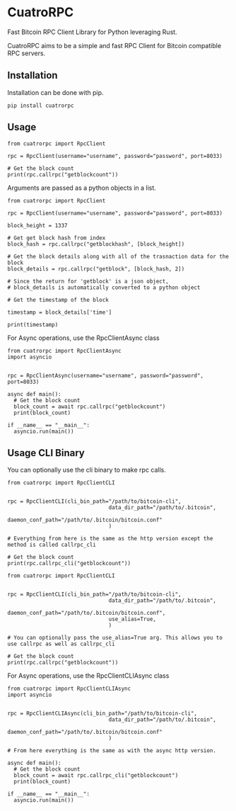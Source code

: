 # CuatroRPC

Fast Bitcoin RPC Client Library for Python leveraging Rust.

CuatroRPC aims to be a simple and fast RPC Client for Bitcoin compatible RPC servers.

## Installation

Installation can be done with pip.

```
pip install cuatrorpc
```

## Usage

```
from cuatrorpc import RpcClient

rpc = RpcClient(username="username", password="password", port=8033)

# Get the block count
print(rpc.callrpc("getblockcount"))
```

Arguments are passed as a python objects in a list.

```
from cuatrorpc import RpcClient

rpc = RpcClient(username="username", password="password", port=8033)

block_height = 1337

# Get get block hash from index
block_hash = rpc.callrpc("getblockhash", [block_height])

# Get the block details along with all of the trasnaction data for the block
block_details = rpc.callrpc("getblock", [block_hash, 2])

# Since the return for 'getblock' is a json object,
# block_details is automatically converted to a python object

# Get the timestamp of the block

timestamp = block_details['time']

print(timestamp)
```

For Async operations, use the RpcClientAsync class

```
from cuatrorpc import RpcClientAsync
import asyncio


rpc = RpcClientAsync(username="username", password="password", port=8033)

async def main():
  # Get the block count
  block_count = await rpc.callrpc("getblockcount")
  print(block_count)

if __name__ == "__main__":
  asyncio.run(main())
```

## Usage CLI Binary

You can optionally use the cli binary to make rpc calls.

```
from cuatrorpc import RpcClientCLI


rpc = RpcClientCLI(cli_bin_path="/path/to/bitcoin-cli",
                                data_dir_path="/path/to/.bitcoin",
                                daemon_conf_path="/path/to/.bitcoin/bitcoin.conf"
                                )

# Everything from here is the same as the http version except the method is called callrpc_cli

# Get the block count
print(rpc.callrpc_cli("getblockcount"))
```

```
from cuatrorpc import RpcClientCLI


rpc = RpcClientCLI(cli_bin_path="/path/to/bitcoin-cli",
                                data_dir_path="/path/to/.bitcoin",
                                daemon_conf_path="/path/to/.bitcoin/bitcoin.conf",
                                use_alias=True,
                                )

# You can optionally pass the use_alias=True arg. This allows you to use callrpc as well as callrpc_cli

# Get the block count
print(rpc.callrpc("getblockcount"))
```

For Async operations, use the RpcClientCLIAsync class

```
from cuatrorpc import RpcClientCLIAsync
import asyncio


rpc = RpcClientCLIAsync(cli_bin_path="/path/to/bitcoin-cli",
                                data_dir_path="/path/to/.bitcoin",
                                daemon_conf_path="/path/to/.bitcoin/bitcoin.conf"
                                )

# From here everything is the same as with the async http version.

async def main():
  # Get the block count
  block_count = await rpc.callrpc_cli("getblockcount")
  print(block_count)

if __name__ == "__main__":
  asyncio.run(main())
```
